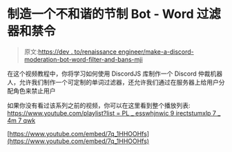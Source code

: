 # 制造一个不和谐的节制 Bot - Word 过滤器和禁令

> 原文:[https://dev . to/renaissance engineer/make-a-discord-moderation-bot-word-filter-and-bans-mji](https://dev.to/renaissanceengineer/make-a-discord-moderation-bot-word-filter-and-bans-mji)

在这个视频教程中，你将学习如何使用 DiscordJS 库制作一个 Discord 仲裁机器人，允许我们制作一个可定制的单词过滤器，还允许我们通过在服务器上给用户分配角色来禁止用户

如果你没有看过该系列之前的视频，你可以在这里看到整个播放列表:
[https://www.youtube.com/playlist?list = PL _ esswhjnwic 9 irectstumxlp 7 _ 4m 7 qwk](https://www.youtube.com/playlist?list=PL_esswHjNwIc9irEctsTuMXlP7_4M7Qwk)

[https://www.youtube.com/embed/7q_1HHOOHfs](https://www.youtube.com/embed/7q_1HHOOHfs)